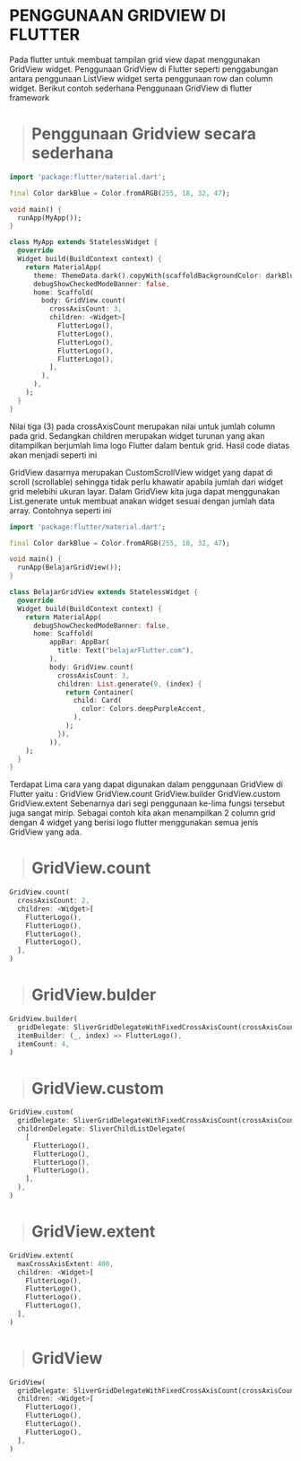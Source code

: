 # PENGGUNAAN GRIDVIEW DI FLUTTER

Pada flutter untuk membuat tampilan grid view dapat menggunakan GridView widget. Penggunaan GridView di Flutter seperti penggabungan antara penggunaan ListView widget serta penggunaan row dan column widget. Berikut contoh sederhana Penggunaan GridView di flutter framework



># Penggunaan Gridview secara sederhana

```dart
import 'package:flutter/material.dart';

final Color darkBlue = Color.fromARGB(255, 18, 32, 47);

void main() {
  runApp(MyApp());
}

class MyApp extends StatelessWidget {
  @override
  Widget build(BuildContext context) {
    return MaterialApp(
      theme: ThemeData.dark().copyWith(scaffoldBackgroundColor: darkBlue),
      debugShowCheckedModeBanner: false,
      home: Scaffold(
        body: GridView.count(
          crossAxisCount: 3,
          children: <Widget>[
            FlutterLogo(),
            FlutterLogo(),
            FlutterLogo(),
            FlutterLogo(),
            FlutterLogo(),
          ],
        ),
      ),
    );
  }
}

```
Nilai tiga (3) pada crossAxisCount merupakan nilai untuk jumlah column pada grid. Sedangkan children merupakan widget turunan yang akan ditampilkan berjumlah lima logo Flutter dalam bentuk grid. Hasil code diatas akan menjadi seperti ini

GridView dasarnya merupakan CustomScrollView widget yang dapat di scroll (scrollable) sehingga tidak perlu khawatir apabila jumlah dari widget grid melebihi ukuran layar. Dalam GridView kita juga dapat menggunakan List.generate untuk membuat anakan widget sesuai dengan jumlah data array. Contohnya seperti ini

```dart
import 'package:flutter/material.dart';

final Color darkBlue = Color.fromARGB(255, 18, 32, 47);

void main() {
  runApp(BelajarGridView());
}

class BelajarGridView extends StatelessWidget {
  @override
  Widget build(BuildContext context) {
    return MaterialApp(
      debugShowCheckedModeBanner: false,
      home: Scaffold(
          appBar: AppBar(
            title: Text("belajarFlutter.com"),
          ),
          body: GridView.count(
            crossAxisCount: 3,
            children: List.generate(9, (index) {
              return Container(
                child: Card(
                  color: Colors.deepPurpleAccent,
                ),
              );
            }),
          )),
    );
  }
}
  ```
  
Terdapat Lima cara yang dapat digunakan dalam penggunaan GridView di Flutter yaitu :
GridView
GridView.count
GridView.builder
GridView.custom
GridView.extent
Sebenarnya dari segi penggunaan ke-lima fungsi tersebut juga sangat mirip. Sebagai contoh kita akan menampilkan 2 column grid dengan 4 widget yang berisi logo flutter menggunakan semua jenis GridView yang ada.

># GridView.count
```dart
GridView.count(
  crossAxisCount: 2,
  children: <Widget>[
    FlutterLogo(),
    FlutterLogo(),
    FlutterLogo(),
    FlutterLogo(),
  ],
)
```
># GridView.bulder
```dart
GridView.builder(
  gridDelegate: SliverGridDelegateWithFixedCrossAxisCount(crossAxisCount: 2),
  itemBuilder: (_, index) => FlutterLogo(),
  itemCount: 4,
)
```

># GridView.custom
```dart
GridView.custom(
  gridDelegate: SliverGridDelegateWithFixedCrossAxisCount(crossAxisCount: 2),
  childrenDelegate: SliverChildListDelegate(
    [
      FlutterLogo(),
      FlutterLogo(),
      FlutterLogo(),
      FlutterLogo(),
    ],
  ),
)
```

># GridView.extent
```dart
GridView.extent(
  maxCrossAxisExtent: 400,
  children: <Widget>[
    FlutterLogo(),
    FlutterLogo(),
    FlutterLogo(),
    FlutterLogo(),
  ],
)
```

># GridView
```dart
GridView(
  gridDelegate: SliverGridDelegateWithFixedCrossAxisCount(crossAxisCount: 2),
  children: <Widget>[
    FlutterLogo(),
    FlutterLogo(),
    FlutterLogo(),
    FlutterLogo(),
  ],
)
```



